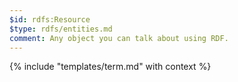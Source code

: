 ```yaml
---
$id: rdfs:Resource
$type: rdfs/entities.md
comment: Any object you can talk about using RDF.
---
```


{% include "templates/term.md" with context %}
